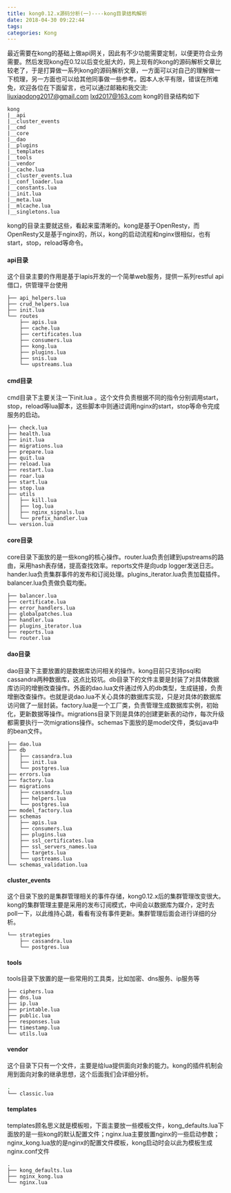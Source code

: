 ```yaml
---
title: kong0.12.x源码分析(一)----kong目录结构解析
date: 2018-04-30 09:22:44
tags:
categories: Kong
---
```


最近需要在kong的基础上做api网关，因此有不少功能需要定制，以便更符合业务需要。然后发现kong在0.12以后变化挺大的，网上现有的kong的源码解析文章比较老了，于是打算做一系列kong的源码解析文章，一方面可以对自己的理解做一下梳理，另一方面也可以给其他同事做一些参考。因本人水平有限，错误在所难免，欢迎各位在下面留言，也可以通过邮箱和我交流: liuxiaodong2017@gmail.com lxd2017@163.com
kong的目录结构如下

```shell
kong
|__api
|__cluster_events
|__cmd
|__core
|__dao
|__plugins
|__templates
|__tools
|__vendor
|__cache.lua
|__cluster_events.lua
|__conf_loader.lua
|__constants.lua
|__init.lua
|__meta.lua
|__mlcache.lua
|__singletons.lua
```
kong的目录主要就这些，看起来蛮清晰的。kong是基于OpenResty，而OpenResty又是基于nginx的，所以，kong的启动流程和nginx很相似，也有start，stop，reload等命令。
#### api目录
这个目录主要的作用是基于lapis开发的一个简单web服务，提供一系列restful api借口，供管理平台使用
```shell
├── api_helpers.lua 
├── crud_helpers.lua
├── init.lua
└── routes
    ├── apis.lua
    ├── cache.lua
    ├── certificates.lua
    ├── consumers.lua
    ├── kong.lua
    ├── plugins.lua
    ├── snis.lua
    └── upstreams.lua
```
#### cmd目录
cmd目录下主要关注一下init.lua 。这个文件负责根据不同的指令分别调用start，stop，reload等lua脚本，这些脚本中则通过调用nginx的start，stop等命令完成服务的启动。
```shell
├── check.lua
├── health.lua
├── init.lua
├── migrations.lua
├── prepare.lua
├── quit.lua
├── reload.lua
├── restart.lua
├── roar.lua
├── start.lua
├── stop.lua
├── utils
│   ├── kill.lua
│   ├── log.lua
│   ├── nginx_signals.lua
│   └── prefix_handler.lua
└── version.lua
```
#### core目录
core目录下面放的是一些kong的核心操作。router.lua负责创建到upstreams的路由，采用hash表存储，提高查找效率。reports文件是向udp logger发送日志。hander.lua负责集群事件的发布和订阅处理。plugins_iterator.lua负责加载插件。balancer.lua负责做负载均衡。
```shell
├── balancer.lua
├── certificate.lua
├── error_handlers.lua
├── globalpatches.lua
├── handler.lua
├── plugins_iterator.lua
├── reports.lua
└── router.lua
```
#### dao目录
dao目录下主要放置的是数据库访问相关的操作。kong目前只支持psql和cassandra两种数据库，这点比较坑。db目录下的文件主要是封装了对具体数据库访问的增删改查操作。外面的dao.lua文件通过传入的db类型，生成链接，负责增删改查操作。也就是说dao.lua不关心具体的数据库实现，只是对具体的数据库访问做了一层封装。factory.lua是一个工厂类，负责管理生成数据库实例，初始化，更新数据等操作。migrations目录下则是具体的创建更新表的动作，每次升级都需要执行一次migrations操作。schemas下面放的是model文件，类似java中的bean文件。
```shell
├── dao.lua
├── db
│   ├── cassandra.lua
│   ├── init.lua
│   └── postgres.lua
├── errors.lua
├── factory.lua
├── migrations
│   ├── cassandra.lua
│   ├── helpers.lua
│   └── postgres.lua
├── model_factory.lua
├── schemas
│   ├── apis.lua
│   ├── consumers.lua
│   ├── plugins.lua
│   ├── ssl_certificates.lua
│   ├── ssl_servers_names.lua
│   ├── targets.lua
│   └── upstreams.lua
└── schemas_validation.lua

```
#### cluster_events
这个目录下放的是集群管理相关的事件存储，kong0.12.x后的集群管理改变很大。kong的集群管理主要是采用的发布订阅模式，中间会以数据库为媒介，定时去poll一下，以此维持心跳，看看有没有事件更新。集群管理后面会进行详细的分析。
```shell
└── strategies
    ├── cassandra.lua
    └── postgres.lua

```

#### tools
tools目录下放置的是一些常用的工具类，比如加密、dns服务、ip服务等
```shell
├── ciphers.lua
├── dns.lua
├── ip.lua
├── printable.lua
├── public.lua
├── responses.lua
├── timestamp.lua
└── utils.lua

```
#### vendor
这个目录下只有一个文件，主要是给lua提供面向对象的能力。kong的插件机制会用到面向对象的继承思想，这个后面我们会详细分析。
```bash
.
└── classic.lua
```
#### templates
templates顾名思义就是模板啦，下面主要放一些模板文件，kong_defaults.lua下面放的是一些kong的默认配置文件；nginx.lua主要放置nginx的一些启动参数；nginx_kong.lua放的是nginx的配置文件模板，kong启动时会以此为模板生成nginx.conf文件
```shell
.
├── kong_defaults.lua
├── nginx_kong.lua
└── nginx.lua

```




